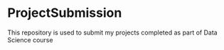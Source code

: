 # ProjectSubmission
This repository is used to submit my projects completed as part of Data Science course
